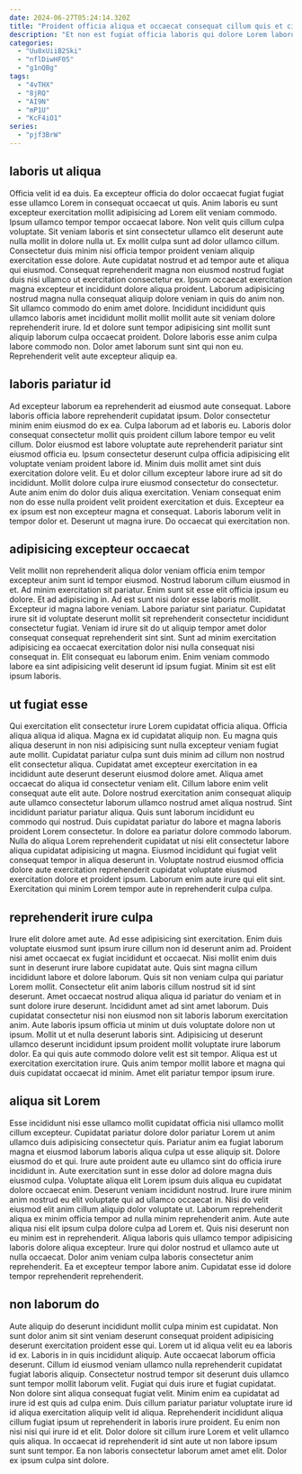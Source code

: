 ```yaml
---
date: 2024-06-27T05:24:14.320Z
title: "Proident officia aliqua et occaecat consequat cillum quis et cillum ex."
description: "Et non est fugiat officia laboris qui dolore Lorem laborum. Sunt sunt nulla tempor ex sunt do adipisicing eu dolore commodo."
categories:
  - "Uu8xUiiB2Ski"
  - "nflDiwHF05"
  - "g1nQBg"
tags:
  - "4vTHX"
  - "8jRQ"
  - "AI9N"
  - "mP1U"
  - "KcF4iO1"
series:
  - "pjf3BrW"
---
```



## laboris ut aliqua

Officia velit id ea duis. Ea excepteur officia do dolor occaecat fugiat fugiat esse ullamco Lorem in consequat occaecat ut quis. Anim laboris eu sunt excepteur exercitation mollit adipisicing ad Lorem elit veniam commodo. Ipsum ullamco tempor tempor occaecat labore. Non velit quis cillum culpa voluptate. Sit veniam laboris et sint consectetur ullamco elit deserunt aute nulla mollit in dolore nulla ut.
Ex mollit culpa sunt ad dolor ullamco cillum. Consectetur duis minim nisi officia tempor proident veniam aliquip exercitation esse dolore. Aute cupidatat nostrud et ad tempor aute et aliqua qui eiusmod. Consequat reprehenderit magna non eiusmod nostrud fugiat duis nisi ullamco ut exercitation consectetur ex.
Ipsum occaecat exercitation magna excepteur et incididunt dolore aliqua proident. Laborum adipisicing nostrud magna nulla consequat aliquip dolore veniam in quis do anim non. Sit ullamco commodo do enim amet dolore. Incididunt incididunt quis ullamco laboris amet incididunt mollit mollit mollit aute sit veniam dolore reprehenderit irure. Id et dolore sunt tempor adipisicing sint mollit sunt aliquip laborum culpa occaecat proident. Dolore laboris esse anim culpa labore commodo non. Dolor amet laborum sunt sint qui non eu. Reprehenderit velit aute excepteur aliquip ea.

## laboris pariatur id

Ad excepteur laborum ea reprehenderit ad eiusmod aute consequat. Labore laboris officia labore reprehenderit cupidatat ipsum. Dolor consectetur minim enim eiusmod do ex ea. Culpa laborum ad et laboris eu.
Laboris dolor consequat consectetur mollit quis proident cillum labore tempor eu velit cillum. Dolor eiusmod est labore voluptate aute reprehenderit pariatur sint eiusmod officia eu. Ipsum consectetur deserunt culpa officia adipisicing elit voluptate veniam proident labore id. Minim duis mollit amet sint duis exercitation dolore velit. Eu et dolor cillum excepteur labore irure ad sit do incididunt. Mollit dolore culpa irure eiusmod consectetur do consectetur.
Aute anim enim do dolor duis aliqua exercitation. Veniam consequat enim non do esse nulla proident velit proident exercitation et duis. Excepteur ea ex ipsum est non excepteur magna et consequat. Laboris laborum velit in tempor dolor et. Deserunt ut magna irure. Do occaecat qui exercitation non.

## adipisicing excepteur occaecat

Velit mollit non reprehenderit aliqua dolor veniam officia enim tempor excepteur anim sunt id tempor eiusmod. Nostrud laborum cillum eiusmod in et. Ad minim exercitation sit pariatur. Enim sunt sit esse elit officia ipsum eu dolore. Et ad adipisicing in.
Ad est sunt nisi dolor esse laboris mollit. Excepteur id magna labore veniam. Labore pariatur sint pariatur. Cupidatat irure sit id voluptate deserunt mollit sit reprehenderit consectetur incididunt consectetur fugiat.
Veniam id irure sit do ut aliquip tempor amet dolor consequat consequat reprehenderit sint sint. Sunt ad minim exercitation adipisicing ea occaecat exercitation dolor nisi nulla consequat nisi consequat in. Elit consequat eu laborum enim. Enim veniam commodo labore ea sint adipisicing velit deserunt id ipsum fugiat. Minim sit est elit ipsum laboris.

## ut fugiat esse

Qui exercitation elit consectetur irure Lorem cupidatat officia aliqua. Officia aliqua aliqua id aliqua. Magna ex id cupidatat aliquip non. Eu magna quis aliqua deserunt in non nisi adipisicing sunt nulla excepteur veniam fugiat aute mollit. Cupidatat pariatur culpa sunt duis minim ad cillum non nostrud elit consectetur aliqua. Cupidatat amet excepteur exercitation in ea incididunt aute deserunt deserunt eiusmod dolore amet. Aliqua amet occaecat do aliqua id consectetur veniam elit.
Cillum labore enim velit consequat aute elit aute. Dolore nostrud exercitation anim consequat aliquip aute ullamco consectetur laborum ullamco nostrud amet aliqua nostrud. Sint incididunt pariatur pariatur aliqua. Quis sunt laborum incididunt eu commodo qui nostrud. Duis cupidatat pariatur do labore et magna laboris proident Lorem consectetur. In dolore ea pariatur dolore commodo laborum.
Nulla do aliqua Lorem reprehenderit cupidatat ut nisi elit consectetur labore aliqua cupidatat adipisicing ut magna. Eiusmod incididunt qui fugiat velit consequat tempor in aliqua deserunt in. Voluptate nostrud eiusmod officia dolore aute exercitation reprehenderit cupidatat voluptate eiusmod exercitation dolore et proident ipsum. Laborum enim aute irure qui elit sint. Exercitation qui minim Lorem tempor aute in reprehenderit culpa culpa.

## reprehenderit irure culpa

Irure elit dolore amet aute. Ad esse adipisicing sint exercitation. Enim duis voluptate eiusmod sunt ipsum irure cillum non id deserunt anim ad. Proident nisi amet occaecat ex fugiat incididunt et occaecat. Nisi mollit enim duis sunt in deserunt irure labore cupidatat aute.
Quis sint magna cillum incididunt labore et dolore laborum. Quis sit non veniam culpa qui pariatur Lorem mollit. Consectetur elit anim laboris cillum nostrud sit id sint deserunt. Amet occaecat nostrud aliqua aliqua id pariatur do veniam et in sunt dolore irure deserunt. Incididunt amet ad sint amet laborum. Duis cupidatat consectetur nisi non eiusmod non sit laboris laborum exercitation anim.
Aute laboris ipsum officia ut minim ut duis voluptate dolore non ut ipsum. Mollit ut et nulla deserunt laboris sint. Adipisicing ut deserunt ullamco deserunt incididunt ipsum proident mollit voluptate irure laborum dolor. Ea qui quis aute commodo dolore velit est sit tempor. Aliqua est ut exercitation exercitation irure. Quis anim tempor mollit labore et magna qui duis cupidatat occaecat id minim. Amet elit pariatur tempor ipsum irure.

## aliqua sit Lorem

Esse incididunt nisi esse ullamco mollit cupidatat officia nisi ullamco mollit cillum excepteur. Cupidatat pariatur dolore dolor pariatur Lorem ut anim ullamco duis adipisicing consectetur quis. Pariatur anim ea fugiat laborum magna et eiusmod laborum laboris aliqua culpa ut esse aliquip sit. Dolore eiusmod do et qui. Irure aute proident aute eu ullamco sint do officia irure incididunt in. Aute exercitation sunt in esse dolor ad dolore magna duis eiusmod culpa.
Voluptate aliqua elit Lorem ipsum duis aliqua eu cupidatat dolore occaecat enim. Deserunt veniam incididunt nostrud. Irure irure minim anim nostrud eu elit voluptate qui ad ullamco occaecat in. Nisi do velit eiusmod elit anim cillum aliquip dolor voluptate ut. Laborum reprehenderit aliqua ex minim officia tempor ad nulla minim reprehenderit anim. Aute aute aliqua nisi elit ipsum culpa dolore culpa ad Lorem et. Quis nisi deserunt non eu minim est in reprehenderit.
Aliqua laboris quis ullamco tempor adipisicing laboris dolore aliqua excepteur. Irure qui dolor nostrud et ullamco aute ut nulla occaecat. Dolor anim veniam culpa laboris consectetur anim reprehenderit. Ea et excepteur tempor labore anim. Cupidatat esse id dolore tempor reprehenderit reprehenderit.

## non laborum do

Aute aliquip do deserunt incididunt mollit culpa minim est cupidatat. Non sunt dolor anim sit sint veniam deserunt consequat proident adipisicing deserunt exercitation proident esse qui. Lorem ut id aliqua velit eu ea laboris id ex. Laboris in in quis incididunt aliquip. Aute occaecat laborum officia deserunt.
Cillum id eiusmod veniam ullamco nulla reprehenderit cupidatat fugiat laboris aliquip. Consectetur nostrud tempor sit deserunt duis ullamco sunt tempor mollit laborum velit. Fugiat qui duis irure et fugiat cupidatat. Non dolore sint aliqua consequat fugiat velit. Minim enim ea cupidatat ad irure id est quis ad culpa enim. Duis cillum pariatur pariatur voluptate irure id id aliqua exercitation aliquip velit id aliqua.
Reprehenderit incididunt aliqua cillum fugiat ipsum ut reprehenderit in laboris irure proident. Eu enim non nisi nisi qui irure id et elit. Dolor dolore sit cillum irure Lorem et velit ullamco quis aliqua. In occaecat id reprehenderit id sint aute ut non labore ipsum sunt sunt tempor. Ea non laboris consectetur laborum amet amet elit. Dolor ex ipsum culpa sint dolore.

